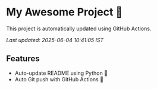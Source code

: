 # My Awesome Project 🚀

This project is automatically updated using GitHub Actions.

_Last updated: 2025-06-04 10:41:05 IST_

## Features
- Auto-update README using Python 🐍
- Auto Git push with GitHub Actions 🤖
